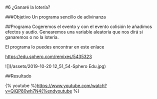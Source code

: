 #6 ¿Ganaré la lotería?

###Objetivo
Un programa sencillo de adivinanza

##Programa
Cogeremos el evento y con el evento colisión le añadimos efectos y audio. Genearemos una variable aleatoria que nos dirá si ganaremos o no la lotería.

El programa lo puedes encontrar en este enlace

https://edu.sphero.com/remixes/5435323

![](/assets/2019-10-20 12_51_54-Sphero Edu.jpg)

##Resultado

{% youtube %}https://www.youtube.com/watch?v=QiQP80wh7N4{%endyoutube %}